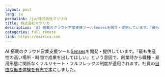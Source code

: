 ```yaml
---
layout: post
lang: ja
permalink: /ja/株式会社マツリカ
title: 株式会社マツリカ
description: 'AI 搭載のクラウド営業支援ツールSensesを開発・提供しています。『最も生産性の高い場所・時間で成果を出してほしい』という意図で、創業時から職種・雇用形態に関係なくフルリモート・フルフレックス制度が適用されます。社員の自由な働き体験を有志で本にしました。'
categories: full_remote
link: https://mazrica.com
---
```


<p>AI 搭載のクラウド営業支援ツール<a href="https://product-senses.mazrica.com/">Senses</a>を開発・提供しています。『最も生産性の高い場所・時間で成果を出してほしい』という意図で、創業時から職種・雇用形態に関係なくフルリモート・フルフレックス制度が適用されます。社員の<a href="https://techbookfest.org/event/tbf08/circle/5105597800251392">自由な働き体験を有志で本</a>にしました。</p>
